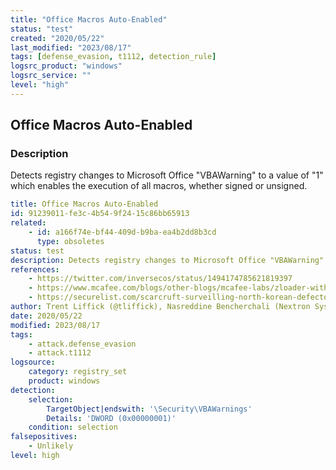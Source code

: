 ```yaml
---
title: "Office Macros Auto-Enabled"
status: "test"
created: "2020/05/22"
last_modified: "2023/08/17"
tags: [defense_evasion, t1112, detection_rule]
logsrc_product: "windows"
logsrc_service: ""
level: "high"
---
```


## Office Macros Auto-Enabled

### Description

Detects registry changes to Microsoft Office "VBAWarning" to a value of "1" which enables the execution of all macros, whether signed or unsigned.

```yml
title: Office Macros Auto-Enabled
id: 91239011-fe3c-4b54-9f24-15c86bb65913
related:
    - id: a166f74e-bf44-409d-b9ba-ea4b2dd8b3cd
      type: obsoletes
status: test
description: Detects registry changes to Microsoft Office "VBAWarning" to a value of "1" which enables the execution of all macros, whether signed or unsigned.
references:
    - https://twitter.com/inversecos/status/1494174785621819397
    - https://www.mcafee.com/blogs/other-blogs/mcafee-labs/zloader-with-a-new-infection-technique/
    - https://securelist.com/scarcruft-surveilling-north-korean-defectors-and-human-rights-activists/105074/
author: Trent Liffick (@tliffick), Nasreddine Bencherchali (Nextron Systems)
date: 2020/05/22
modified: 2023/08/17
tags:
    - attack.defense_evasion
    - attack.t1112
logsource:
    category: registry_set
    product: windows
detection:
    selection:
        TargetObject|endswith: '\Security\VBAWarnings'
        Details: 'DWORD (0x00000001)'
    condition: selection
falsepositives:
    - Unlikely
level: high

```
